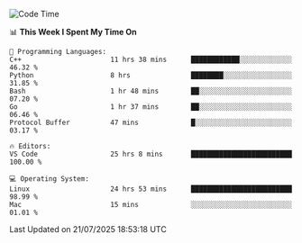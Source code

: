
<!--START_SECTION:waka-->
![Code Time](http://img.shields.io/badge/Code%20Time-3%2C622%20hrs%2041%20mins-blue)

📊 **This Week I Spent My Time On** 

```text
💬 Programming Languages: 
C++                      11 hrs 38 mins      ████████████░░░░░░░░░░░░░   46.32 % 
Python                   8 hrs               ████████░░░░░░░░░░░░░░░░░   31.85 % 
Bash                     1 hr 48 mins        ██░░░░░░░░░░░░░░░░░░░░░░░   07.20 % 
Go                       1 hr 37 mins        ██░░░░░░░░░░░░░░░░░░░░░░░   06.46 % 
Protocol Buffer          47 mins             █░░░░░░░░░░░░░░░░░░░░░░░░   03.17 % 

🔥 Editors: 
VS Code                  25 hrs 8 mins       █████████████████████████   100.00 % 

💻 Operating System: 
Linux                    24 hrs 53 mins      █████████████████████████   98.99 % 
Mac                      15 mins             ░░░░░░░░░░░░░░░░░░░░░░░░░   01.01 % 
```


 Last Updated on 21/07/2025 18:53:18 UTC
<!--END_SECTION:waka-->


